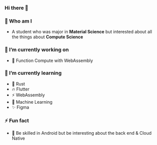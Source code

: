### Hi there 👋

### 🙌 Who am I
- A student who was major in **Material Science** but interested about all the things about **Compute Science**

### 🔭 I’m currently working on 
- 🎈 Function Compute with WebAssembly

### 🌱 I’m currently learning
- 🦀 Rust
- 🔥 Flutter
- ⚡ WebAssembly
- 👋 Machine Learning
- ✨ Figma

### ⚡ Fun fact
- 🎨 Be skilled in Android but be interesting about the back end & Cloud Native
